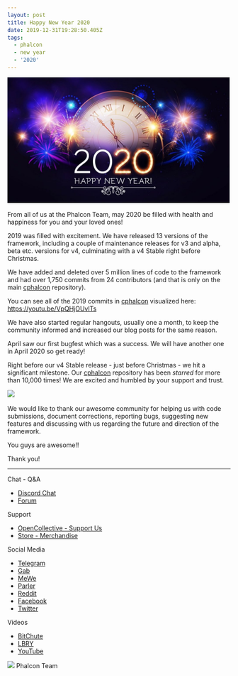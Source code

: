 ```yaml
---
layout: post
title: Happy New Year 2020
date: 2019-12-31T19:28:50.405Z
tags:
  - phalcon
  - new year
  - '2020'
---
```

![](/assets/files/happy-new-year.jpg)

From all of us at the Phalcon Team, may 2020 be filled with health and happiness for you and your loved ones!

<!--more-->

2019 was filled with excitement. We have released 13 versions of the framework, including a couple of maintenance releases for v3 and alpha, beta etc. versions for v4, culminating with a v4 Stable right before Christmas.

We have added and deleted over 5 million lines of code to the framework and had over 1,750 commits from 24 contributors (and that is only on the main [cphalcon](https://github.com/phalcon/cphalcon) repository).

You can see all of the 2019 commits in [cphalcon](https://github.com/phalcon/cphalcon) visualized here: <https://youtu.be/VpQHjOUvlTs>

We have also started regular hangouts, usually one a month, to keep the community informed and increased our blog posts for the same reason.

April saw our first bugfest which was a success. We will have another one in April 2020 so get ready! 

Right before our v4 Stable release - just before Christmas - we hit a significant milestone. Our [cphalcon](https://github.com/phalcon/cphalcon) repository has been *starred* for more than 10,000 times! We are excited and humbled by your support and trust.

![](/assets/files/stars.png)

We would like to thank our awesome community for helping us with code submissions, document corrections, reporting bugs, suggesting new features and discussing with us regarding the future and direction of the framework. 

You guys are awesome!!

Thank you!

<hr>

Chat - Q&A

* [Discord Chat](https://phalcon.io/discord)
* [Forum](https://phalcon.link/forum)

Support

* [OpenCollective - Support Us](https://phalcon.io/fund)
* [Store - Merchandise](https://phalcon.io/store)

Social Media

* [Telegram](https://phalcon.io/telegram)
* [Gab](https://phalcon.io/gab)
* [MeWe](https://phalcon.io/mewe)
* [Parler](https://phalcon.io/parler)
* [Reddit](https://phalcon.io/reddit)
* [Facebook](https://phalcon.io/fb)
* [Twitter](https://phalcon.io/t)

Videos

* [BitChute](https://phalcon.io/bitchute)
* [LBRY](https://phalcon.io/lbry)
* [YouTube](https://phalcon.io/youtube)

![](https://assets.phalcon.io/phalcon/images/emoji/heart.png) Phalcon Team
